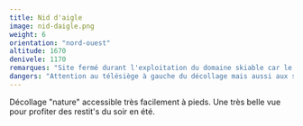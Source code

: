 ```yaml
---
title: Nid d'aigle
image: nid-daigle.png
weight: 6
orientation: "nord-ouest"
altitude: 1670
denivele: 1170
remarques: "Site fermé durant l'exploitation du domaine skiable car le décollage se trouve sur une piste."
dangers: "Attention au télésiège à gauche du décollage mais aussi aux souches et arbustes dans la pente."
---
```


Décollage "nature" accessible très facilement à pieds. Une très belle vue pour profiter des restit's du soir en été. 
